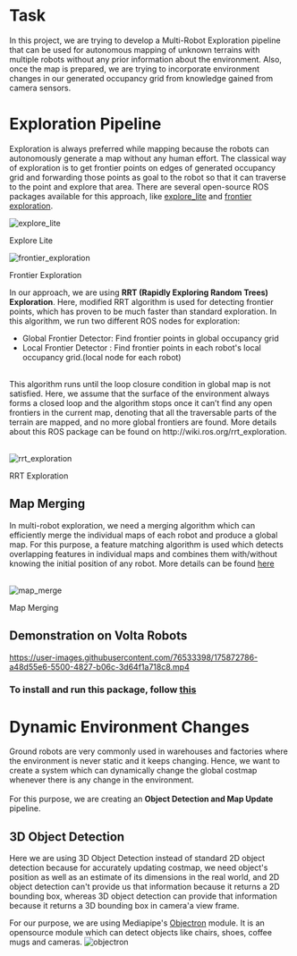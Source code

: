 # Task
In this project, we are trying to develop a Multi-Robot Exploration pipeline that can be used for autonomous mapping of unknown terrains with multiple robots without any prior information about the environment. Also, once the map is prepared, we are trying to incorporate environment changes in our generated occupancy grid from knowledge gained from camera sensors.

# Exploration Pipeline
Exploration is always preferred while mapping because the robots can autonomously generate a map without any human effort. The classical way of exploration is to get frontier points on edges of generated occupancy grid and forwarding those points as goal to the robot so that it can traverse to the point and explore that area. There are several open-source ROS packages available for this approach, like [explore_lite](http://wiki.ros.org/explore_lite) and [frontier exploration](http://wiki.ros.org/frontier_exploration).

![explore_lite](https://user-images.githubusercontent.com/76533398/175874997-17a7976f-c3da-4063-a754-0b2d23e513fe.gif)

Explore Lite

![frontier_exploration](https://user-images.githubusercontent.com/76533398/175874970-eed29ea8-4866-4c5c-8d2e-ff991d1a3b5a.gif)

Frontier Exploration

In our approach, we are using **RRT (Rapidly Exploring Random Trees) Exploration**. Here, modified RRT algorithm is used for detecting frontier points, which has proven to be much faster than standard exploration. In this algorithm, we run two different ROS nodes for exploration:
 - Global Frontier Detector: Find frontier points in global occupancy grid
 - Local Frontier Detector : Find frontier points in each robot's local occupancy grid.(local node for each robot)
<br>
This algorithm runs until the loop closure condition in global map is not satisfied. Here, we assume that the surface of the environment always forms a closed loop and the algorithm stops once it can’t find any open frontiers in the current map, denoting that all the traversable parts of the terrain are mapped, and no more global frontiers are found.
More details about this ROS package can be found on http://wiki.ros.org/rrt_exploration.
<br><br>

![rrt_exploration](https://user-images.githubusercontent.com/76533398/175874679-873ce59c-9f50-43f5-90ab-d7fa762a03ee.gif)

RRT Exploration

## Map Merging
In multi-robot exploration, we need a merging algorithm which can efficiently merge the individual maps of each robot and produce a global map. For this purpose, a feature matching algorithm is used which detects overlapping features in individual maps and combines them  with/without knowing the initial position of any robot. More details can be found [here](http://wiki.ros.org/multirobot_map_merge)
<br><br>

![map_merge](https://user-images.githubusercontent.com/76533398/175873785-af5f86c0-0f01-4982-a2ae-c57ba5286568.gif)

Map Merging

## Demonstration on Volta Robots


https://user-images.githubusercontent.com/76533398/175872786-a48d55e6-5500-4827-b06c-3d64f1a718c8.mp4

### To install and run this package, follow [this](https://github.com/phoenixrider12/multivolta_mapping/blob/main/Instructions.md) 

# Dynamic Environment Changes
Ground robots are very commonly used in warehouses and factories where the environment is never static and it keeps changing. Hence, we want to create a system which can dynamically change the global costmap whenever there is any change in the environment.
<br><br>
For this purpose, we are creating an **Object Detection and Map Update** pipeline.
<!-- - The object detection is a 3D Object Detection module will constantly keeps checking the position of all major objects in the environment. We have used 3D object detection because for map update, we also need an estimate of the size and dimensions of the object so that we can properly inflate it in the map, and 2D object detection can't provide us that because it returns a 2D bounding box, whereas 3D object detection returns a 3D bounding box.
- Whenever it encounters any change in position of any object, it will notify the map update module. The map update module will get the initial and final position of that object and an estimate about its dimensions, and will make changes to both the positions in map. It will clear the initial position of that object and will publish its new location as a lethal obstacle so that it can get reflected in our map. -->

## 3D Object Detection

Here we are using 3D Object Detection instead of standard 2D object detection because for accurately updating costmap, we need object's position as well as an estimate of its dimensions in the real world, and 2D object detection can't provide us that information because it returns a 2D bounding box, whereas 3D object detection can provide that information because it returns a 3D bounding box in camera'a view frame.

For our purpose, we are using Mediapipe's [Objectron](https://google.github.io/mediapipe/solutions/objectron.html#camera-coordinate) module. It is an opensource module which can detect objects like chairs, shoes, coffee mugs and cameras.
![objectron](https://user-images.githubusercontent.com/76533398/178235387-539dfcab-b17a-4c49-bdf2-74c6f62dc29e.png)

